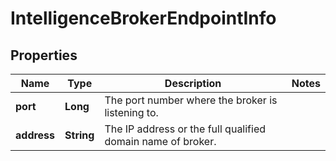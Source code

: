 # IntelligenceBrokerEndpointInfo

## Properties
Name | Type | Description | Notes
------------ | ------------- | ------------- | -------------
**port** | **Long** | The port number where the broker is listening to.  | 
**address** | **String** | The IP address or the full qualified domain name of broker.  | 
